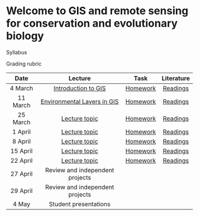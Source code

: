 # Welcome to GIS and remote sensing for conservation and evolutionary biology

Syllabus 

Grading rubric


| Date    | Lecture | Task | Literature |
|:-------:|:-------:|:----:|:-------:|
| 4 March | [Introduction to GIS]() | [Homework]() | [Readings]() |
| 11 March | [Environmental Layers in GIS]() | [Homework]() | [Readings]() |
| 25 March | [Lecture topic]() | [Homework]() | [Readings]() |
| 1 April |  [Lecture topic]() | [Homework]() | [Readings]() |
| 8 April | [Lecture topic]() | [Homework]() | [Readings]() |
| 15 April | [Lecture topic]() | [Homework]() | [Readings]() |
| 22 April | [Lecture topic]() | [Homework]() | [Readings]() |
| 27 April | Review and independent projects |
| 29 April | Review and independent projects |
| 4 May | Student presentations |